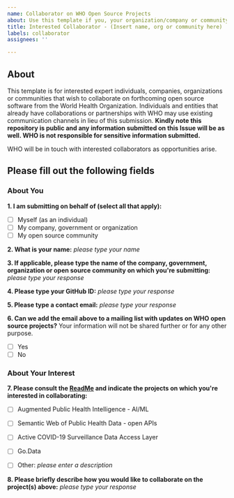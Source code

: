 ```yaml
---
name: Collaborator on WHO Open Source Projects
about: Use this template if you, your organization/company or community are interested in collaborating on WHO's forthcoming open source projects
title: Interested Collaborator - (Insert name, org or community here)
labels: collaborator
assignees: ''

---
```


## About
This template is for interested expert individuals, companies, organizations or communities that wish to collaborate on forthcoming open source software from the World Health Organization. Individuals and entities that already have collaborations or partnerships with WHO may use existing communication channels in lieu of this submission. **Kindly note this repository is public and any information submitted on this Issue will be as well. WHO is not responsible for sensitive information submitted.** 

WHO will be in touch with interested collaborators as opportunities arise.

## Please fill out the following fields

### About You
**1. I am submitting on behalf of (select all that apply):**
- [ ] Myself (as an individual)
- [ ] My company, government or organization
- [ ] My open source community

**2. What is your name:** _please type your name_

**3. If applicable, please type the name of the company, government, organization or open source community on which you're submitting:** _please type your response_ 

**4. Please type your GitHub ID:** _please type your response_

**5. Please type a contact email:** _please type your response_

**6. Can we add the email above to a mailing list with updates on WHO open source projects?** Your information will not be shared further or for any other purpose.
- [ ] Yes
- [ ] No

### About Your Interest
**7. Please consult the [ReadMe](https://github.com/WorldHealthOrganization/open-source-communication-channel) and indicate the projects on which you're interested in collaborating:**

- [ ] Augmented Public Health Intelligence - AI/ML
- [ ] Semantic Web of Public Health Data - open APIs
- [ ] Active COVID-19 Surveillance Data Access Layer
- [ ] Go.Data
- [ ] Other: _please enter a description_


**8. Please briefly describe how you would like to collaborate on the project(s) above:** _please type your response_
